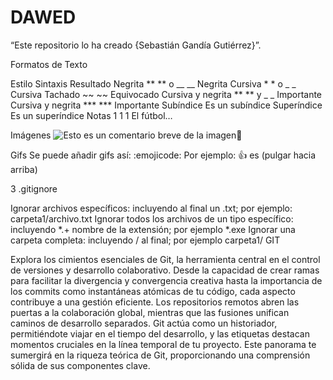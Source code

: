 # DAWED
“Este repositorio lo ha creado {Sebastián Gandía Gutiérrez}”.

Formatos de Texto

Estilo Sintaxis Resultado Negrita ** ** o __ __ Negrita Cursiva * * o _ _ Cursiva Tachado ~~ ~~ Equivocado Cursiva y negrita ** ** y _ _ Importante Cursiva y negrita *** *** Importante Subíndice Es un subíndice Superíndice Es un superíndice Notas 1 1 1 El fútbol…

Imágenes ![Esto es un comentario breve de la imagen](https://emojiterra.com/es/puno-cerrado/)👊

Gifs Se puede añadir gifs así: :emojicode: Por ejemplo: :+1: es (pulgar hacia arriba)

3 .gitignore

Ignorar archivos específicos: incluyendo al final un .txt; por ejemplo: carpeta1/archivo.txt
Ignorar todos los archivos de un tipo específico: incluyendo *.+ nombre de la extensión; por ejemplo *.exe
Ignorar una carpeta completa: incluyendo / al final; por ejemplo carpeta1/
GIT

Explora los cimientos esenciales de Git, la herramienta central en el control de versiones y desarrollo colaborativo. Desde la capacidad de crear ramas para facilitar la divergencia y convergencia creativa hasta la importancia de los commits como instantáneas atómicas de tu código, cada aspecto contribuye a una gestión eficiente. Los repositorios remotos abren las puertas a la colaboración global, mientras que las fusiones unifican caminos de desarrollo separados. Git actúa como un historiador, permitiéndote viajar en el tiempo del desarrollo, y las etiquetas destacan momentos cruciales en la línea temporal de tu proyecto. Este panorama te sumergirá en la riqueza teórica de Git, proporcionando una comprensión sólida de sus componentes clave.
